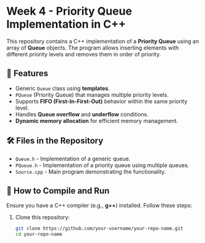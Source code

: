 # Week 4 - Priority Queue Implementation in C++

This repository contains a C++ implementation of a **Priority Queue** using an array of **Queue** objects. The program allows inserting elements with different priority levels and removes them in order of priority.

## 📌 Features
- Generic `Queue` class using **templates**.
- `PQueue` (Priority Queue) that manages multiple priority levels.
- Supports **FIFO (First-In-First-Out)** behavior within the same priority level.
- Handles **Queue overflow** and **underflow** conditions.
- **Dynamic memory allocation** for efficient memory management.

## 🛠️ Files in the Repository
- `Queue.h` - Implementation of a generic queue.
- `PQueue.h` - Implementation of a priority queue using multiple queues.
- `Source.cpp` - Main program demonstrating the functionality.

## 🚀 How to Compile and Run
Ensure you have a C++ compiler (e.g., **g++**) installed. Follow these steps:

1. Clone this repository:
   ```sh
   git clone https://github.com/your-username/your-repo-name.git
   cd your-repo-name
